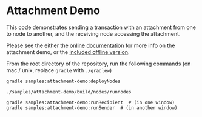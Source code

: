 # Attachment Demo 

This code demonstrates sending a transaction with an attachment from one to node to another, and the receiving node accessing the attachment.

Please see the either the [online documentation](https://docs.corda.net/running-the-demos.html#attachment-demo) for more info on the attachment demo, or the [included offline version](../../docs/build/html/running-the-demos.html#attachment-demo).

From the root directory of the repository, run the following commands (on mac / unix, replace `gradle` with `./gradlew`)

    gradle samples:attachment-demo:deployNodes 

    ./samples/attachment-demo/build/nodes/runnodes

    gradle samples:attachment-demo:runRecipient  # (in one window)
    gradle samples:attachment-demo:runSender  # (in another window)